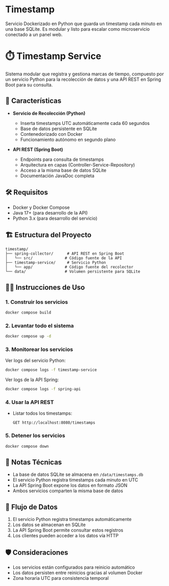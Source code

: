 # Timestamp
Servicio Dockerizado en Python que guarda un timestamp cada minuto en una base SQLite. Es modular y listo para escalar como microservicio conectado a un panel web.

# ⏱️ Timestamp Service

Sistema modular que registra y gestiona marcas de tiempo, compuesto por un servicio Python para la recolección de datos y una API REST en Spring Boot para su consulta.

## 🚀 Características

- **Servicio de Recolección (Python)**
  - Inserta timestamps UTC automáticamente cada 60 segundos
  - Base de datos persistente en SQLite
  - Contenedorizado con Docker
  - Funcionamiento autónomo en segundo plano

- **API REST (Spring Boot)**
  - Endpoints para consulta de timestamps
  - Arquitectura en capas (Controller-Service-Repository)
  - Acceso a la misma base de datos SQLite
  - Documentación JavaDoc completa

## 🛠 Requisitos

- Docker y Docker Compose
- Java 17+ (para desarrollo de la API)
- Python 3.x (para desarrollo del servicio)

## 🏗️ Estructura del Proyecto

```
timestamp/
├── spring-collector/      # API REST en Spring Boot
│   └── src/              # Código fuente de la API
├── timestamp-service/     # Servicio Python
│   └── app/              # Código fuente del recolector
└── data/                 # Volumen persistente para SQLite
```

## 🧑‍💻 Instrucciones de Uso

### 1. Construir los servicios
```bash
docker compose build
```

### 2. Levantar todo el sistema
```bash
docker compose up -d
```

### 3. Monitorear los servicios

Ver logs del servicio Python:
```bash
docker compose logs -f timestamp-service
```

Ver logs de la API Spring:
```bash
docker compose logs -f spring-api
```

### 4. Usar la API REST

- Listar todos los timestamps:
  ```
  GET http://localhost:8080/timestamps
  ```

### 5. Detener los servicios
```bash
docker compose down
```

## 📝 Notas Técnicas

- La base de datos SQLite se almacena en `/data/timestamps.db`
- El servicio Python registra timestamps cada minuto en UTC
- La API Spring Boot expone los datos en formato JSON
- Ambos servicios comparten la misma base de datos

## 🔄 Flujo de Datos

1. El servicio Python registra timestamps automáticamente
2. Los datos se almacenan en SQLite
3. La API Spring Boot permite consultar estos registros
4. Los clientes pueden acceder a los datos vía HTTP

## 🛡️ Consideraciones

- Los servicios están configurados para reinicio automático
- Los datos persisten entre reinicios gracias al volumen Docker
- Zona horaria UTC para consistencia temporal